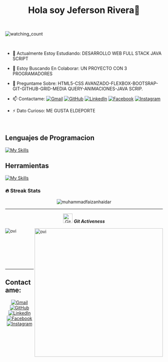  <h1 align="center">Hola soy Jeferson Rivera👋</h1>
<br>

<p align="left"> 
<img src="https://komarev.com/ghpvc/?username=jefersonrivera&color=brightgreen" alt="watching_count" />
 </p>
<br>


- 🌱 Actualmente Estoy Estudiando: DESARROLLO WEB FULL STACK JAVA SCRIPT
- 👯 Estoy Buscando En Colaborar: UN PROYECTO CON 3 PROGRAMADORES 

- 💬 Preguntame Sobre: HTML5-CSS AVANZADO-FLEXBOX-BOOTSRAP-GIT-GITHUB-GRID-MEDIA QUERY-ANIMACIONES-JAVA SCRIP.
- 📫 Contactame: <a href="jeferson.rivera0717@gmail.com"><img img src="https://img.shields.io/badge/gmail-%23EA4335.svg?style=plastic&logo=gmail&logoColor=white" alt="Gmail"/></a>
	<a href="https://github.com/jefersonrivera"><img src="https://img.shields.io/badge/github-%23181717.svg?style=plastic&logo=github&logoColor=white" alt="GitHub"/></a>
<a href="https://www.linkedin.com/in/jeferson-andres-rivera-parra-8830462b7/"><img src="https://img.shields.io/badge/linkedin-%230A66C2.svg?style=plastic&logo=linkedin&logoColor=white" alt="LinkedIn"/></a>
	<a href="https://web.facebook.com/jefersonandres.rivera"><img src="https://img.shields.io/badge/facebook-%231877F2.svg?style=plastic&logo=facebook&logoColor=white" alt="Facebook"/></a>
	<a href="https://www.instagram.com/jeferson_andres_rivera/"><img src="https://img.shields.io/badge/instagram-%23E4405F.svg?style=plastic&logo=instagram&logoColor=white" alt="Instagram"/></a>

- ⚡ Dato Curioso: ME GUSTA ELDEPORTE
<br>

 
## Lenguajes de Programacion
 [![My Skills](https://skillicons.dev/icons?i=js)](https://skillicons.dev)

## Herramientas
[![My Skills](https://skillicons.dev/icons?i=vscode,html,css,bootstrap,git,github)](https://skillicons.dev)
<br>


  
### 🔥 Streak Stats
<p align="center"><img src="https://github-readme-streak-stats.herokuapp.com/?user=jefersonrivera&theme=algolia" alt="muhammadfaizanhaidar"  /></p>

<hr>
<p align="center">
 <img src="https://media.giphy.com/media/W5eoZHPpUx9sapR0eu/giphy.gif" width="30px" alt="Git"/>&nbsp;<i><b>Git Activeness</b></i></p>
 
<p><img align="left" src="https://github-readme-stats.vercel.app/api/top-langs?username=jefersonrivera&show_icons=true&locale=en&layout=compact&theme=chartreuse-dark" alt="ovi" /></p>
<p>&nbsp;<img align="right" src="https://github-readme-stats.vercel.app/api?username=jefersonrivera&show_icons=true&locale=en&theme=chartreuse-dark" alt="ovi" width="410" /></p>
<br><br><br><br><br>

<hr>


## Contactame:
<p align="center">
	<a href="jeferson.rivera0717@gmail.com"><img img src="https://img.shields.io/badge/gmail-%23EA4335.svg?style=plastic&logo=gmail&logoColor=white" alt="Gmail"/></a>
	<a href="https://github.com/jefersonrivera"><img src="https://img.shields.io/badge/github-%23181717.svg?style=plastic&logo=github&logoColor=white" alt="GitHub"/></a>
<a href="https://www.linkedin.com/in/jeferson-andres-rivera-parra-8830462b7/"><img src="https://img.shields.io/badge/linkedin-%230A66C2.svg?style=plastic&logo=linkedin&logoColor=white" alt="LinkedIn"/></a>
	<a href="https://web.facebook.com/jefersonandres.rivera"><img src="https://img.shields.io/badge/facebook-%231877F2.svg?style=plastic&logo=facebook&logoColor=white" alt="Facebook"/></a>
	<a href="https://www.instagram.com/jeferson_andres_rivera/"><img src="https://img.shields.io/badge/instagram-%23E4405F.svg?style=plastic&logo=instagram&logoColor=white" alt="Instagram"/></a>
	
	
</p>
